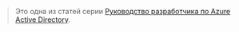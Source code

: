 > Это одна из статей серии [Руководство разработчика по Azure Active Directory](../articles/active-directory/active-directory-developers-guide.md).

<!---HONumber=Oct15_HO3-->